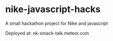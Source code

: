 # nike-javascript-hacks
A small hackathon project for Nike and javascript

Deployed at: nk-smack-talk.meteor.com
